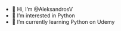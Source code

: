 - 👋 Hi, I’m @AleksandrosV
- 👀 I’m interested in Python
- 🌱 I’m currently learning Python on Udemy

<!---
AleksandrosV/AleksandrosV is a ✨ special ✨ repository because its `README.md` (this file) appears on your GitHub profile.
You can click the Preview link to take a look at your changes.
--->
